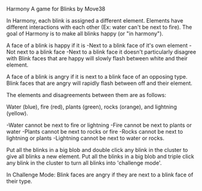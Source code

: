 Harmony
A game for Blinks by Move38

In Harmony, each blink is assigned a different element.
Elements have different interactions with each other (Ex: water can't be next to fire).
The goal of Harmony is to make all blinks happy (or "in harmony").

A face of a blink is happy if it is
-Next to a blink face of it's own element
-Not next to a blink face
-Next to a blink face it doesn't particularly disagree with
Blink faces that are happy will slowly flash between white and their element.

A face of a blink is angry if it is next to a blink face of an opposing type.
Blink faces that are angry will rapidly flash between off and their element.

The elements and disagreements between them are as follows:

Water (blue), fire (red), plants (green), rocks (orange), and lightning (yellow).

-Water cannot be next to fire or lightning
-Fire cannot be next to plants or water
-Plants cannot be next to rocks or fire
-Rocks cannot be next to lightning or plants
-Lightning cannot be next to water or rocks.

Put all the blinks in a big blob and double click any blink in the cluster to give all blinks a new element.
Put all the blinks in a big blob and triple click any blink in the cluster to turn all blinks into 'challenge mode'.

In Challenge Mode:
Blink faces are angry if they are next to a blink face of their type.
